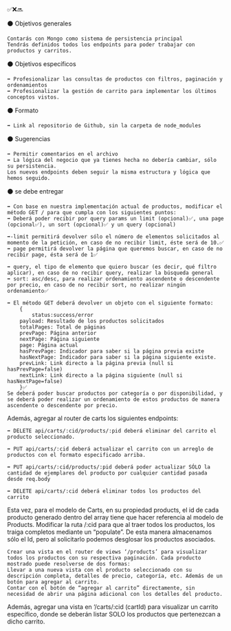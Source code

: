 ✅❌🔜 

⚫ Objetivos generales

	Contarás con Mongo como sistema de persistencia principal
	Tendrás definidos todos los endpoints para poder trabajar con productos y carritos.

⚫ Objetivos específicos

	➡ Profesionalizar las consultas de productos con filtros, paginación y ordenamientos
	➡ Profesionalizar la gestión de carrito para implementar los últimos conceptos vistos.

⚫ Formato

	➡ Link al repositorio de Github, sin la carpeta de node_modules

⚫ Sugerencias

	➡ Permitir comentarios en el archivo
	➡ La lógica del negocio que ya tienes hecha no debería cambiar, sólo su persistencia. 
	Los nuevos endpoints deben seguir la misma estructura y lógica que hemos seguido. 

⚫ se debe entregar

	➡ Con base en nuestra implementación actual de productos, modificar el método GET / para que cumpla con los siguientes puntos:
	➡ Deberá poder recibir por query params un limit (opcional)✅, una page (opcional✅), un sort (opcional)✅ y un query (opcional)
	
	➡-limit permitirá devolver sólo el número de elementos solicitados al momento de la petición, en caso de no recibir limit, éste será de 10.✅
	➡ page permitirá devolver la página que queremos buscar, en caso de no recibir page, ésta será de 1✅

	➡ query, el tipo de elemento que quiero buscar (es decir, qué filtro aplicar), en caso de no recibir query, realizar la búsqueda general
	➡ sort: asc/desc, para realizar ordenamiento ascendente o descendente por precio, en caso de no recibir sort, no realizar ningún ordenamiento✅

	➡ El método GET deberá devolver un objeto con el siguiente formato:
		{
			status:success/error
		payload: Resultado de los productos solicitados
		totalPages: Total de páginas
		prevPage: Página anterior
		nextPage: Página siguiente
		page: Página actual
		hasPrevPage: Indicador para saber si la página previa existe
		hasNextPage: Indicador para saber si la página siguiente existe.
		prevLink: Link directo a la página previa (null si hasPrevPage=false)
		nextLink: Link directo a la página siguiente (null si hasNextPage=false)
		}✅
	Se deberá poder buscar productos por categoría o por disponibilidad, y se deberá poder realizar un ordenamiento de estos productos de manera ascendente o descendente por precio.


Además, agregar al router de carts los siguientes endpoints:

	➡ DELETE api/carts/:cid/products/:pid deberá eliminar del carrito el producto seleccionado.

	➡ PUT api/carts/:cid deberá actualizar el carrito con un arreglo de productos con el formato especificado arriba.

	➡ PUT api/carts/:cid/products/:pid deberá poder actualizar SÓLO la cantidad de ejemplares del producto por cualquier cantidad pasada desde req.body
	
	➡ DELETE api/carts/:cid deberá eliminar todos los productos del carrito 

Esta vez, para el modelo de Carts, en su propiedad products, el id de cada producto generado dentro del array tiene que hacer referencia al modelo de Products. Modificar la ruta /:cid para que al traer todos los productos, los traiga completos mediante un “populate”. De esta manera almacenamos sólo el Id, pero al solicitarlo podemos desglosar los productos asociados.

	Crear una vista en el router de views ‘/products’ para visualizar todos los productos con su respectiva paginación. Cada producto mostrado puede resolverse de dos formas:
	Llevar a una nueva vista con el producto seleccionado con su descripción completa, detalles de precio, categoría, etc. Además de un botón para agregar al carrito.
	Contar con el botón de “agregar al carrito” directamente, sin necesidad de abrir una página adicional con los detalles del producto.

Además, agregar una vista en ‘/carts/:cid (cartId) para visualizar un carrito específico, donde se deberán listar SOLO los productos que pertenezcan a dicho carrito. 